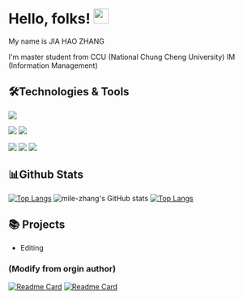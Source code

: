 # Hello, folks! <img src="https://raw.githubusercontent.com/MartinHeinz/MartinHeinz/master/wave.gif" width="30px">

My name is JIA HAO ZHANG 

I'm master student from CCU (National Chung Cheng University) IM (Information Management)

## 🛠️Technologies & Tools
![](https://img.shields.io/badge/OS-Linux-informational?style=flat&logo=linux&logoColor=white&color=2bbc8a)

![](https://img.shields.io/badge/Code-Python-informational?style=flat&logo=python&logoColor=white&color=2bbc8a)
![](https://img.shields.io/badge/Code-PHP-informational?style=flat&logo=PHP&logoColor=white&color=2bbc8a)

![](https://img.shields.io/badge/Tools-Docker-informational?style=flat&logo=docker&logoColor=white&color=2bbc8a)
![](https://img.shields.io/badge/Tools-Kubernetes-informational?style=flat&logo=Kubernetes&logoColor=white&color=2bbc8a)
![](https://img.shields.io/badge/Tools-MySQL-informational?style=flat&logo=MySQL&logoColor=white&color=2bbc8a)

## 📊Github Stats
<!-- ![mile-zhang's GitHub stats](https://github-readme-stats.vercel.app/api?username=mile-zhang&show_icons=true&theme=vue-dark) -->
[![Top Langs](https://github-readme-stats.vercel.app/api/top-langs/?username=mile-zhang&langs_count=8&theme=vue-dark)](https://github.com/mile-zhang/github-readme-stats)
![mile-zhang's GitHub stats](https://github-readme-stats.vercel.app/api?username=mile-zhang&show_icons=true&theme=vue-dark)
[![Top Langs](https://github-readme-stats.vercel.app/api/top-langs/?username=mile-zhang&layout=compact&theme=vue-dark)](https://github.com/mile-zhang/github-readme-stats)

## 📚 Projects 
- Editing
### (Modify from orgin author)
[![Readme Card](https://github-readme-stats.vercel.app/api/pin/?username=mile-zhang&repo=SeaNet-Pytorch-1.10.2&theme=vue)](https://github.com/mile-zhang/github-readme-stats)
[![Readme Card](https://github-readme-stats.vercel.app/api/pin/?username=mile-zhang&repo=SeaNet-Pytorch-1.0.0&theme=vue)](https://github.com/mile-zhang/github-readme-stats)


<!--
**mile-zhang/mile-zhang** is a ✨ _special_ ✨ repository because its `README.md` (this file) appears on your GitHub profile.

Here are some ideas to get you started:

- 🔭 I’m currently working on ...
- 🌱 I’m currently learning ...
- 👯 I’m looking to collaborate on ...
- 🤔 I’m looking for help with ...
- 💬 Ask me about ...
- 📫 How to reach me: ...
- 😄 Pronouns: ...
- ⚡ Fun fact: ...
-->
